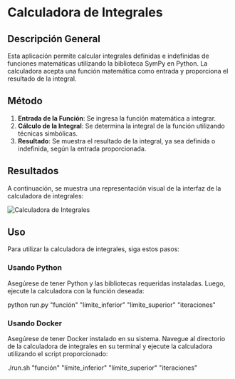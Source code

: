 # Calculadora de Integrales

## Descripción General

Esta aplicación permite calcular integrales definidas e indefinidas de funciones matemáticas utilizando la biblioteca SymPy en Python. La calculadora acepta una función matemática como entrada y proporciona el resultado de la integral.

## Método

1. **Entrada de la Función**: Se ingresa la función matemática a integrar.
2. **Cálculo de la Integral**: Se determina la integral de la función utilizando técnicas simbólicas.
3. **Resultado**: Se muestra el resultado de la integral, ya sea definida o indefinida, según la entrada proporcionada.

## Resultados

A continuación, se muestra una representación visual de la interfaz de la calculadora de integrales:

![Calculadora de Integrales](../assets/integrals_calculator.png)

## Uso

Para utilizar la calculadora de integrales, siga estos pasos:

### Usando Python

Asegúrese de tener Python y las bibliotecas requeridas instaladas. Luego, ejecute la calculadora con la función deseada:

python run.py "función" "límite_inferior" "límite_superior" "iteraciones"

### Usando Docker

Asegúrese de tener Docker instalado en su sistema. Navegue al directorio de la calculadora de integrales en su terminal y ejecute la calculadora utilizando el script proporcionado:

./run.sh "función" "límite_inferior" "límite_superior" "iteraciones"
